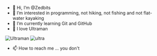 - 👋 Hi, I’m @Zedbits
- 👀 I’m interested in programming, not hiking, not fishing and not flat-water kayaking
- 🌱 I’m currently learning Git and GitHub
- 💞️ I love Ultraman

![Ultraman](https://i.pinimg.com/280x280_RS/0e/2e/7c/0e2e7c849b59ca2e220b635d5331ef0a.jpg) ![ultra](https://styles.redditmedia.com/t5_2s7ol3/styles/profileIcon_i5734yhbkro61.jpg?width=256&height=256&crop=256:256,smart&s=02ff796fd1b45d58d8e9940714ae5d8007df7145)

- 📫 How to reach me ... you don't

